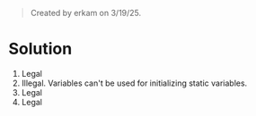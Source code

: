 > Created by erkam on 3/19/25.

# Solution

1. Legal
2. Illegal. Variables can't be used for initializing static variables.
3. Legal
4. Legal